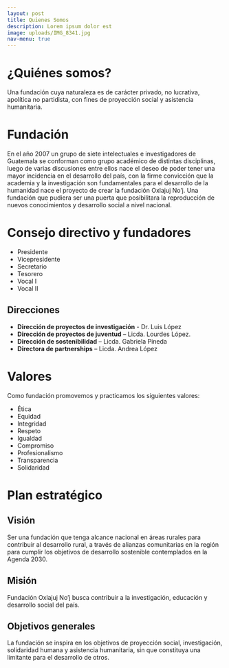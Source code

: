 ```yaml
---
layout: post
title: Quienes Somos
description: Lorem ipsum dolor est
image: uploads/IMG_8341.jpg
nav-menu: true
---
```


# ¿Quiénes somos?
Una fundación cuya naturaleza es de carácter privado, no lucrativa, apolítica no
partidista, con fines de proyección social y asistencia humanitaria.

# Fundación
En el año 2007 un grupo de siete intelectuales e investigadores de Guatemala se
conforman como grupo académico de distintas disciplinas, luego de varias
discusiones entre ellos nace el deseo de poder tener una mayor incidencia en el
desarrollo del país, con la firme convicción que la academia y la investigación son
fundamentales para el desarrollo de la humanidad nace el proyecto de crear la
fundación Oxlajuj No’j. Una fundación que pudiera ser una puerta que posibilitara
la reproducción de nuevos conocimientos y desarrollo social a nivel nacional.

# Consejo directivo y fundadores
* Presidente
* Vicepresidente
* Secretario
* Tesorero
* Vocal I
* Vocal II


## Direcciones
- **Dirección de proyectos de investigación** - Dr. Luis López
- **Dirección de proyectos de juventud** – Licda. Lourdes López.
- **Dirección de sostenibilidad** – Licda. Gabriela Pineda
- **Directora de partnerships** – Licda. Andrea López

# Valores
Como fundación promovemos y practicamos los siguientes valores:
- Ética
- Equidad
- Integridad
- Respeto
- Igualdad
- Compromiso
- Profesionalismo
- Transparencia
- Solidaridad


# Plan estratégico

## Visión
Ser una fundación que tenga alcance nacional en áreas rurales para contribuir al
desarrollo rural, a través de alianzas comunitarias en la región para cumplir los
objetivos de desarrollo sostenible contemplados en la Agenda 2030.
## Misión
Fundación Oxlajuj No’j busca contribuir a la investigación, educación y desarrollo
social del país.
## Objetivos generales
La fundación se inspira en los objetivos de proyección social, investigación,
solidaridad humana y asistencia humanitaria, sin que constituya una limitante para
el desarrollo de otros.

